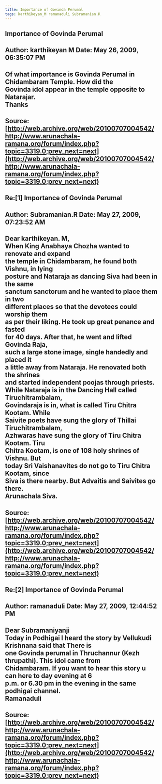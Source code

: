 ```yaml
--- 
title: Importance of Govinda Perumal   
tags: karthikeyan_M ramanaduli Subramanian.R  
---  
```

## Importance of Govinda Perumal  
Author: karthikeyan M       Date: May 26, 2009, 06:35:07 PM  
---  
Of what importance is Govinda Perumal in Chidambaram Temple. How did the  
Govinda idol appear in the temple opposite to Natarajar.   
Thanks
 ---  
Source:[http://web.archive.org/web/20100707004542/http://www.arunachala-ramana.org/forum/index.php?topic=3319.0;prev_next=next](http://web.archive.org/web/20100707004542/http://www.arunachala-ramana.org/forum/index.php?topic=3319.0;prev_next=next)   
---  

## Re:[1] Importance of Govinda Perumal  
Author: Subramanian.R       Date: May 27, 2009, 07:23:52 AM  
---  
Dear karthikeyan. M,   
When King Anabhaya Chozha wanted to renovate and expand   
the temple in Chidambaram, he found both Vishnu, in lying   
posture and Nataraja as dancing Siva had been in the same   
sanctum sanctorum and he wanted to place them in two   
different places so that the devotees could worship them   
as per their liking. He took up great penance and fasted   
for 40 days. After that, he went and lifted Govinda Raja,   
such a large stone image, single handedly and placed it   
a little away from Nataraja. He renovated both the shrines   
and started independent poojas through priests.   
While Nataraja is in the Dancing Hall called Tiruchitrambalam,   
Govindaraja is in, what is called Tiru Chitra Kootam. While   
Saivite poets have sung the glory of Thillai Tiruchitrambalam,   
Azhwaras have sung the glory of Tiru Chitra Kootam. Tiru   
Chitra Kootam, is one of 108 holy shrines of Vishnu. But   
today Sri Vaishanavites do not go to Tiru Chitra Kootam, since   
Siva is there nearby. But Advaitis and Saivites go there.   
Arunachala Siva.
 ---  
Source:[http://web.archive.org/web/20100707004542/http://www.arunachala-ramana.org/forum/index.php?topic=3319.0;prev_next=next](http://web.archive.org/web/20100707004542/http://www.arunachala-ramana.org/forum/index.php?topic=3319.0;prev_next=next)   
---  

## Re:[2] Importance of Govinda Perumal  
Author: ramanaduli          Date: May 27, 2009, 12:44:52 PM  
---  
Dear Subramaniyanji   
Today in Podhigai I heard the story by Vellukudi Krishnana said that There is  
one Govinda perumal in Thruchannur (Kezh thrupathi). This idol came from   
Chidambaram. If you want to hear this story u can here to day evening at 6  
p.m. or 6.30 pm in the evening in the same podhigai channel.   
Ramanaduli
 ---  
Source:[http://web.archive.org/web/20100707004542/http://www.arunachala-ramana.org/forum/index.php?topic=3319.0;prev_next=next](http://web.archive.org/web/20100707004542/http://www.arunachala-ramana.org/forum/index.php?topic=3319.0;prev_next=next)   
---  

